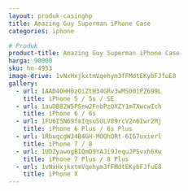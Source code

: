 ```yaml
---
layout: produk-casinghp
title: Amazing Guy Superman iPhone Case
categories: iphone

# Produk
product-title: Amazing Guy Superman iPhone Case
harga: 90000
sku: hn-4953
image-drive: 1vNxHxjkxtmVqehym3fFMdtEKybFJfuE8
gallery:
  - url: 1AAD4OHH0zOiZtH34GRv3wMS00iPZ699L
    title: iPhone 5 / 5s / SE
  - url: 1auDB82W5PSew2FnbPzQXZY1mTXwcwIch
    title: iPhone 6 / 6s
  - url: 1FU6ISN69fmIqsuSULV09rcV2n6Iwr2Mj
    title: iPhone 6 Plus / 6s Plus
  - url: 1RbuqcgW34B4GH-MOQhORt-6IG7uxierl
    title: iPhone 7 / 8
  - url: 1UDZyawogBIQmD9YAJi9JequJPSvxh6Xw
    title: iPhone 7 Plus / 8 Plus
  - url: 1vNxHxjkxtmVqehym3fFMdtEKybFJfuE8
    title: iPhone X
---
```

